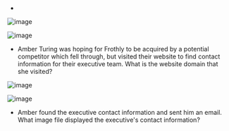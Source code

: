 
- 
![image](https://github.com/Akhilkj123/Splunk-Basics/assets/65653010/72900490-328f-4ace-ad86-1546f4e0afde)

![image](https://github.com/Akhilkj123/Splunk-Basics/assets/65653010/78594a5b-0174-468c-8f6b-6720e0de4f09)

- Amber Turing was hoping for Frothly to be acquired by a potential competitor which fell through, but visited their website to find contact information for their executive team. What is the website domain that she visited?

![image](https://github.com/Akhilkj123/Splunk-Basics/assets/65653010/2fc10e57-3f86-4fc3-b762-dd1bdb380806)

![image](https://github.com/Akhilkj123/Splunk-Basics/assets/65653010/8b5966fd-90e8-420c-b195-bb2e1ef00574)

- Amber found the executive contact information and sent him an email. What image file displayed the executive's contact information? 



